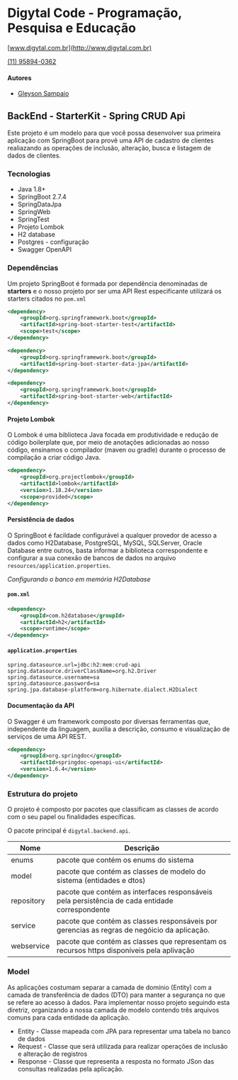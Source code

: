 # Digytal Code - Programação, Pesquisa e Educação
[www.digytal.com.br](http://www.digytal.com.br)

[(11) 95894-0362](https://api.whatsapp.com/send?phone=5511958940362)


#### Autores
- [Gleyson Sampaio](https://github.com/glysns)

## BackEnd - StarterKit - Spring CRUD Api

Este projeto é um modelo para que você possa desenvolver sua primeira aplicação com SpringBoot para provê uma API de cadastro de clientes realiazando as operações de inclusão, alteração, busca e listagem de dados de clientes.

### Tecnologias

* Java 1.8+
* SpringBoot 2.7.4
* SpringDataJpa
* SpringWeb
* SpringTest
* Projeto Lombok
* H2 database
* Postgres - configuração
* Swagger OpenAPI

### Dependências

Um projeto SpringBoot é formada por dependência denominadas de **starters** e o nosso projeto por ser uma API Rest especificante utilizará os starters citados no `pom.xml`

```xml
<dependency>
    <groupId>org.springframework.boot</groupId>
    <artifactId>spring-boot-starter-test</artifactId>
    <scope>test</scope>
</dependency>

<dependency>
    <groupId>org.springframework.boot</groupId>
    <artifactId>spring-boot-starter-data-jpa</artifactId>
</dependency>

<dependency>
    <groupId>org.springframework.boot</groupId>
    <artifactId>spring-boot-starter-web</artifactId>
</dependency>
```

#### Projeto Lombok

O Lombok é uma biblioteca Java focada em produtividade e redução de código boilerplate que, por meio de anotações adicionadas ao nosso código, ensinamos o compilador (maven ou gradle) durante o processo de compilação a criar código Java.

```xml
<dependency>
    <groupId>org.projectlombok</groupId>
    <artifactId>lombok</artifactId>
    <version>1.18.24</version>
    <scope>provided</scope>
</dependency>
```

#### Persistência de dados

O SpringBoot é facildade configurável a qualquer provedor de acesso a dados como H2Database, PostgreSQL, MySQL, SQLServer, Oracle Database entre outros, basta informar a biblioteca correspondente e configurar a sua conexão de bancos de dados no arquivo `resources/application.properties`.

*Configurando o banco em memória H2Database*

#### **`pom.xml`**
```xml
<dependency>
    <groupId>com.h2database</groupId>
    <artifactId>h2</artifactId>
    <scope>runtime</scope>
</dependency>
```

#### **`application.properties`**
```shell
spring.datasource.url=jdbc:h2:mem:crud-api
spring.datasource.driverClassName=org.h2.Driver
spring.datasource.username=sa
spring.datasource.password=sa
spring.jpa.database-platform=org.hibernate.dialect.H2Dialect
```

#### Documentação da API

O Swagger é um framework composto por diversas ferramentas que, independente da linguagem, auxilia a descrição, consumo e visualização de serviços de uma API REST.

```xml
<dependency>
    <groupId>org.springdoc</groupId>
    <artifactId>springdoc-openapi-ui</artifactId>
    <version>1.6.4</version>
</dependency>
```

### Estrutura do projeto

O projeto é composto por pacotes que classificam as classes de acordo com o seu papel ou finalidades específicas.

O pacote principal é `digytal.backend.api`.

| Nome       | Descrição                                                                                      |
|------------|------------------------------------------------------------------------------------------------|
| enums      | pacote que contém os enums do sistema                                                          |
| model      | pacote que contém as classes de modelo do sistema (entidades e dtos)                           |
| repository | pacote que contém as interfaces responsáveis pela persistência de cada entidade correspondente |
| service    | pacote que contém as classes responsáveis por gerencias as regras de negóicio da aplicação.    |
| webservice | pacote que contém as classes que representam os recursos https disponíveis pela aplivação      |

### Model

As aplicações costumam separar a camada de domínio (Entity) com a camada de transferência de dados (DTO) para manter a segurança no que se refere ao acesso à dados.
Para implementar nosso projeto seguindo esta diretriz, organizando a nossa camada de modelo contendo três arquivos comuns para cada entidade da aplicação.

* Entity - Classe mapeada com JPA para representar uma tabela no banco de dados
* Request - Classe que será utilizada para realizar operações de inclusão e alteração de registros
* Response - Classe que representa a resposta no formato JSon das consultas realizadas pela aplicação.






